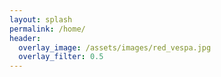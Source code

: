 ```yaml
---
layout: splash
permalink: /home/
header:
  overlay_image: /assets/images/red_vespa.jpg
  overlay_filter: 0.5
---
```

